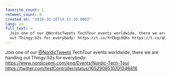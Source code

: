 ```yaml
---
favorite_count: 1
retweet_count: 0
created_at: "2018-10-18T14:12:10.000Z"
lang: en
full_text: >-
  Join one of our @NordicTweets TechTour events worldwide, there we are handing
  out Thingy:52s for everybody: https://t.co/YrCkqL0QKs https://t.co/qFE2on2eTp
---
```


Join one of our [@NordicTweets](https://twitter.com/NordicTweets) TechTour
events worldwide, there we are handing out Thingy:52s for everybody:
<https://www.nordicsemi.com/eng/Events/Nordic-Tech-Tour>
<https://twitter.com/testController/status/1052908510701346816>
